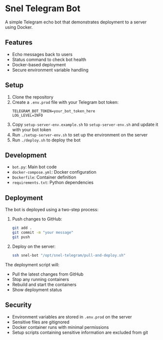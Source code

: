 # Snel Telegram Bot

A simple Telegram echo bot that demonstrates deployment to a server using Docker.

## Features

- Echo messages back to users
- Status command to check bot health
- Docker-based deployment
- Secure environment variable handling

## Setup

1. Clone the repository
2. Create a `.env.prod` file with your Telegram bot token:
   ```
   TELEGRAM_BOT_TOKEN=your_bot_token_here
   LOG_LEVEL=INFO
   ```
3. Copy `setup-server-env.example.sh` to `setup-server-env.sh` and update it with your bot token
4. Run `./setup-server-env.sh` to set up the environment on the server
5. Run `./deploy.sh` to deploy the bot

## Development

- `bot.py`: Main bot code
- `docker-compose.yml`: Docker configuration
- `Dockerfile`: Container definition
- `requirements.txt`: Python dependencies

## Deployment

The bot is deployed using a two-step process:

1. Push changes to GitHub:

   ```bash
   git add .
   git commit -m "your message"
   git push
   ```

2. Deploy on the server:
   ```bash
   ssh snel-bot "/opt/snel-telegram/pull-and-deploy.sh"
   ```

The deployment script will:

- Pull the latest changes from GitHub
- Stop any running containers
- Rebuild and start the containers
- Show deployment status

## Security

- Environment variables are stored in `.env.prod` on the server
- Sensitive files are gitignored
- Docker container runs with minimal permissions
- Setup scripts containing sensitive information are excluded from git
